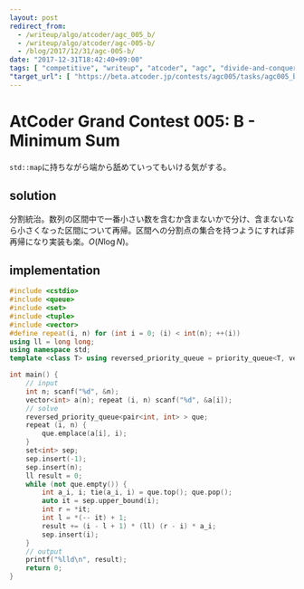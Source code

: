 ```yaml
---
layout: post
redirect_from:
  - /writeup/algo/atcoder/agc_005_b/
  - /writeup/algo/atcoder/agc-005-b/
  - /blog/2017/12/31/agc-005-b/
date: "2017-12-31T18:42:40+09:00"
tags: [ "competitive", "writeup", "atcoder", "agc", "divide-and-conquer" ]
"target_url": [ "https://beta.atcoder.jp/contests/agc005/tasks/agc005_b" ]
---
```


# AtCoder Grand Contest 005: B - Minimum Sum

`std::map`に持ちながら端から舐めていってもいける気がする。

## solution

分割統治。数列の区間中で一番小さい数を含むか含まないかで分け、含まないなら小さくなった区間について再帰。区間への分割点の集合を持つようにすれば非再帰になり実装も楽。$O(N \log N)$。

## implementation

``` c++
#include <cstdio>
#include <queue>
#include <set>
#include <tuple>
#include <vector>
#define repeat(i, n) for (int i = 0; (i) < int(n); ++(i))
using ll = long long;
using namespace std;
template <class T> using reversed_priority_queue = priority_queue<T, vector<T>, greater<T> >;

int main() {
    // input
    int n; scanf("%d", &n);
    vector<int> a(n); repeat (i, n) scanf("%d", &a[i]);
    // solve
    reversed_priority_queue<pair<int, int> > que;
    repeat (i, n) {
        que.emplace(a[i], i);
    }
    set<int> sep;
    sep.insert(-1);
    sep.insert(n);
    ll result = 0;
    while (not que.empty()) {
        int a_i, i; tie(a_i, i) = que.top(); que.pop();
        auto it = sep.upper_bound(i);
        int r = *it;
        int l = *(-- it) + 1;
        result += (i - l + 1) * (ll) (r - i) * a_i;
        sep.insert(i);
    }
    // output
    printf("%lld\n", result);
    return 0;
}
```
